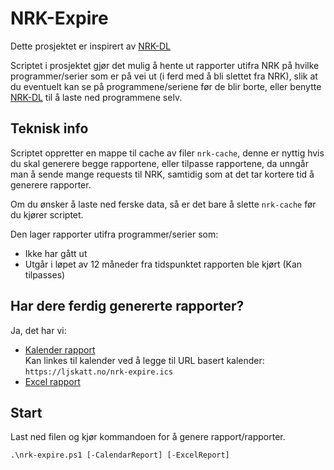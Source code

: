 # NRK-Expire
Dette prosjektet er inspirert av [NRK-DL](https://github.com/ljskatt/nrk-dl)

Scriptet i prosjektet gjør det mulig å hente ut rapporter utifra NRK på hvilke programmer/serier som er på vei ut (i ferd med å bli slettet fra NRK), slik at du eventuelt kan se på programmene/seriene før de blir borte, eller benytte [NRK-DL](https://github.com/ljskatt/nrk-dl) til å laste ned programmene selv.

## Teknisk info
Scriptet oppretter en mappe til cache av filer `nrk-cache`, denne er nyttig hvis du skal generere begge rapportene, eller tilpasse rapportene, da unngår man å sende mange requests til NRK, samtidig som at det tar kortere tid å generere rapporter.

Om du ønsker å laste ned ferske data, så er det bare å slette `nrk-cache` før du kjører scriptet.

Den lager rapporter utifra programmer/serier som:

- Ikke har gått ut
- Utgår i løpet av 12 måneder fra tidspunktet rapporten ble kjørt (Kan tilpasses)

## Har dere ferdig genererte rapporter?
Ja, det har vi:

- [Kalender rapport](https://ljskatt.no/nrk-expire.ics)<br>Kan linkes til kalender ved å legge til URL basert kalender: `https://ljskatt.no/nrk-expire.ics`
- [Excel rapport](https://ljskatt.no/nrk-expire.xlsx)

## Start
Last ned filen og kjør kommandoen for å genere rapport/rapporter.

`.\nrk-expire.ps1 [-CalendarReport] [-ExcelReport]`